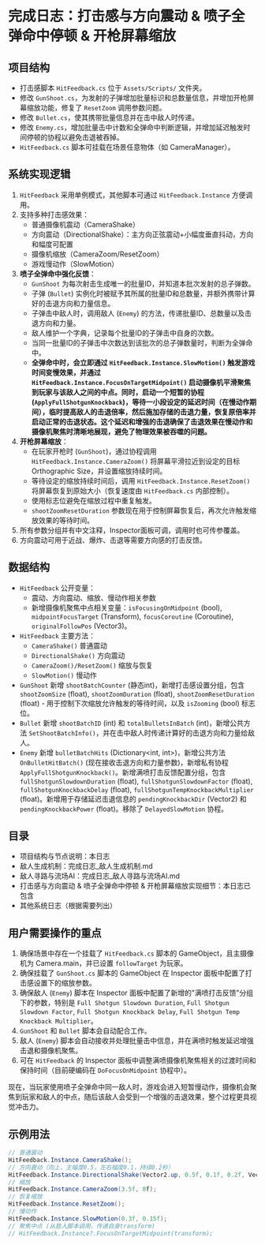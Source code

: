 # 完成日志：打击感与方向震动 & 喷子全弹命中停顿 & 开枪屏幕缩放

## 项目结构
- 打击感脚本 `HitFeedback.cs` 位于 `Assets/Scripts/` 文件夹。
- 修改 `GunShoot.cs`，为发射的子弹增加批量标识和总数量信息，并增加开枪屏幕缩放功能，修复了 `ResetZoom` 调用参数问题。
- 修改 `Bullet.cs`，使其携带批量信息并在击中敌人时传递。
- 修改 `Enemy.cs`，增加批量击中计数和全弹命中判断逻辑，并增加延迟触发时间停顿的协程以避免击退被吞掉。
- `HitFeedback.cs` 脚本可挂载在场景任意物体（如 CameraManager）。

## 系统实现逻辑
1. `HitFeedback` 采用单例模式，其他脚本可通过 `HitFeedback.Instance` 方便调用。
2. 支持多种打击感效果：
   - 普通摄像机震动（CameraShake）
   - 方向震动（DirectionalShake）：主方向正弦震动+小幅度垂直抖动，方向和幅度可配置
   - 摄像机缩放（CameraZoom/ResetZoom）
   - 游戏慢动作（SlowMotion）
3. **喷子全弹命中强化反馈**：
   - `GunShoot` 为每次射击生成唯一的批量ID，并知道本批次发射的总子弹数。
   - 子弹 (`Bullet`) 实例化时被赋予其所属的批量ID和总数量，并额外携带计算好的击退方向和力量信息。
   - 子弹击中敌人时，调用敌人 (`Enemy`) 的方法，传递批量ID、总数量以及击退方向和力量。
   - 敌人维护一个字典，记录每个批量ID的子弹击中自身的次数。
   - 当同一批量ID的子弹击中次数达到该批次的总子弹数量时，判断为全弹命中。
   - **全弹命中时，会立即通过 `HitFeedback.Instance.SlowMotion()` 触发游戏时间变慢效果，并通过 `HitFeedback.Instance.FocusOnTargetMidpoint()` 启动摄像机平滑聚焦到玩家与该敌人之间的中点。同时，启动一个短暂的协程 (`ApplyFullShotgunKnockback`)，等待一小段设定的延迟时间（在慢动作期间），临时提高敌人的击退倍率，然后施加存储的击退力量，恢复原倍率并启动正常的击退状态。这个延迟和增强的击退确保了击退效果在慢动作和摄像机聚焦时清晰地展现，避免了物理效果被吞噬的问题。**
4. **开枪屏幕缩放**：
   - 在玩家开枪时 (`GunShoot`)，通过协程调用 `HitFeedback.Instance.CameraZoom()` 将屏幕平滑拉近到设定的目标Orthographic Size，并设置缩放持续时间。
   - 等待设定的缩放持续时间后，调用 `HitFeedback.Instance.ResetZoom()` 将屏幕恢复到原始大小（恢复速度由 `HitFeedback.cs` 内部控制）。
   - 使用标志位避免在缩放过程中重复触发。
   - `shootZoomResetDuration` 参数现在用于控制屏幕恢复后，再次允许触发缩放效果的等待时间。
5. 所有参数分组并有中文注释，Inspector面板可调，调用时也可传参覆盖。
6. 方向震动可用于近战、爆炸、击退等需要方向感的打击反馈。

## 数据结构
- `HitFeedback` 公开变量：
  - 震动、方向震动、缩放、慢动作相关参数
  - 新增摄像机聚焦中点相关变量：`isFocusingOnMidpoint` (bool), `midpointFocusTarget` (Transform), `focusCoroutine` (Coroutine), `originalFollowPos` (Vector3)。
- `HitFeedback` 主要方法：
  - `CameraShake()` 普通震动
  - `DirectionalShake()` 方向震动
  - `CameraZoom()/ResetZoom()` 缩放与恢复
  - `SlowMotion()` 慢动作
- `GunShoot` 新增 `shootBatchCounter` (静态int)，新增打击感设置分组，包含 `shootZoomSize` (float), `shootZoomDuration` (float), `shootZoomResetDuration` (float) - 用于控制下次缩放允许触发的等待时间，以及 `isZooming` (bool) 标志位。
- `Bullet` 新增 `shootBatchID` (int) 和 `totalBulletsInBatch` (int)，新增公共方法 `SetShootBatchInfo()`，并在击中敌人时传递计算好的击退方向和力量给敌人。
- `Enemy` 新增 `bulletBatchHits` (Dictionary<int, int>)，新增公共方法 `OnBulletHitBatch()` (现在接收击退方向和力量参数)，新增私有协程 `ApplyFullShotgunKnockback()`。新增满喷打击反馈配置分组，包含 `fullShotgunSlowdownDuration` (float), `fullShotgunSlowdownFactor` (float), `fullShotgunKnockbackDelay` (float), `fullShotgunTempKnockbackMultiplier` (float)。新增用于存储延迟击退信息的 `pendingKnockbackDir` (Vector2) 和 `pendingKnockbackPower` (float)。移除了 `DelayedSlowMotion` 协程。

## 目录
- 项目结构与节点说明：本日志
- 敌人生成机制：完成日志_敌人生成机制.md
- 敌人寻路与流场AI：完成日志_敌人寻路与流场AI.md
- 打击感与方向震动 & 喷子全弹命中停顿 & 开枪屏幕缩放实现细节：本日志已包含
- 其他系统日志（根据需要列出）

## 用户需要操作的重点
1. 确保场景中存在一个挂载了 `HitFeedback.cs` 脚本的 GameObject，且主摄像机为 Camera.main，并已设置 `followTarget` 为玩家。
2. 确保挂载了 `GunShoot.cs` 脚本的 GameObject 在 Inspector 面板中配置了打击感设置下的缩放参数。
3. 确保敌人 (`Enemy`) 脚本在 Inspector 面板中配置了新增的"满喷打击反馈"分组下的参数，特别是 `Full Shotgun Slowdown Duration`, `Full Shotgun Slowdown Factor`, `Full Shotgun Knockback Delay`, `Full Shotgun Temp Knockback Multiplier`。
4. `GunShoot` 和 `Bullet` 脚本会自动配合工作。
5. 敌人 (`Enemy`) 脚本会自动接收并处理批量击中信息，并在满喷时触发延迟增强击退和摄像机聚焦。
6. 可在 `HitFeedback` 的 Inspector 面板中调整满喷摄像机聚焦相关的过渡时间和保持时间（目前硬编码在 `DoFocusOnMidpoint` 协程中）。

现在，当玩家使用喷子全弹命中同一敌人时，游戏会进入短暂慢动作，摄像机会聚焦到玩家和敌人的中点，随后该敌人会受到一个增强的击退效果，整个过程更具视觉冲击力。

## 示例用法
```csharp
// 普通震动
HitFeedback.Instance.CameraShake();
// 方向震动（向上，主幅度0.5，左右幅度0.1，持续0.2秒）
HitFeedback.Instance.DirectionalShake(Vector2.up, 0.5f, 0.1f, 0.2f, Vector2.right);
// 缩放
HitFeedback.Instance.CameraZoom(3.5f, 8f);
// 恢复缩放
HitFeedback.Instance.ResetZoom();
// 慢动作
HitFeedback.Instance.SlowMotion(0.3f, 0.15f);
// 聚焦中点 (从敌人脚本调用，传递自身transform)
// HitFeedback.Instance?.FocusOnTargetMidpoint(transform);
``` 